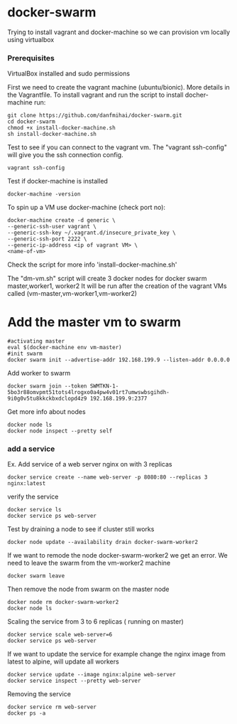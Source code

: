 # docker-swarm
Trying to install vagrant and docker-machine so we can provision vm locally using virtualbox

### Prerequisites
VirtualBox installed and sudo permissions

First we need to create the vagrant machine (ubuntu/bionic). More details in the Vagrantfile.
To install vagrant and run the script to install docher-machine run:
```
git clone https://github.com/danfmihai/docker-swarm.git
cd docker-swarm
chmod +x install-docker-machine.sh
sh install-docker-machine.sh
```

Test to see if you can connect to the vagrant vm. The "vagrant ssh-config" will give you the ssh connection config.
```
vagrant ssh-config
```
Test if docker-machine is installed
```
docker-machine -version
```
To spin up a VM use docker-machine (check port no):
```
docker-machine create -d generic \
--generic-ssh-user vagrant \
--generic-ssh-key ~/.vagrant.d/insecure_private_key \
--generic-ssh-port 2222 \
--generic-ip-address <ip of vagrant VM> \
<name-of-vm>
```
Check the script for more info 'install-docker-machine.sh'

The "dm-vm.sh" script will create 3 docker nodes for docker swarm master,worker1, worker2
It will be run after the creation of the vagrant VMs called (vm-master,vm-worker1,vm-worker2)

# Add the master vm to swarm
```
#activating master
eval $(docker-machine env vm-master)
#init swarm
docker swarm init --advertise-addr 192.168.199.9 --listen-addr 0.0.0.0
```
Add worker to swarm
```
docker swarm join --token SWMTKN-1-5bo3r88omvpmt51tots4lrogxo0a4pw4v01rt7umwswbsgihdh-9i0g0v5tu8kkckbxdclopd4z9 192.168.199.9:2377
```
Get more info about nodes
```
docker node ls
docker node inspect --pretty self
```
### add a service
Ex. Add service of a web server nginx on with 3 replicas
```
docker service create --name web-server -p 8080:80 --replicas 3 nginx:latest
```
verify the service
```
docker service ls
docker service ps web-server
```
Test by draining a node to see if cluster still works
```
docker node update --availability drain docker-swarm-worker2
```
If we want to remode the node docker-swarm-worker2 we get an error. We need to leave the swarm from the vm-worker2 machine
```
docker swarm leave
```
Then remove the node from swarm on the master node
```
docker node rm docker-swarm-worker2 
docker node ls
```
Scaling the service from 3 to 6 replicas ( running on master)
```
docker service scale web-server=6
docker service ps web-server
```
If we want to update the service for example change the nginx image from latest to alpine, will update all workers
```
docker service update --image nginx:alpine web-server
docker service inspect --pretty web-server
```
Removing the service
```
docker service rm web-server
docker ps -a

```

